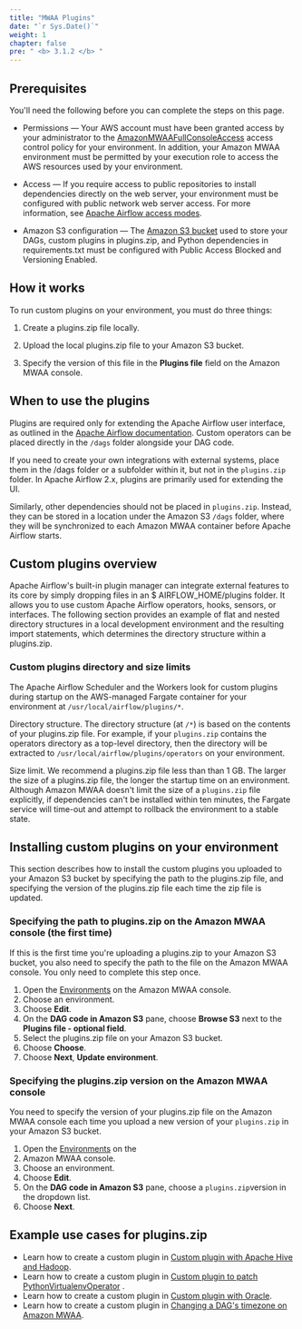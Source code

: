 ```yaml
---
title: "MWAA Plugins"
date: "`r Sys.Date()`"
weight: 1
chapter: false
pre: " <b> 3.1.2 </b> "
---
```


## Prerequisites

You'll need the following before you can complete the steps on this page.

* Permissions — Your AWS account must have been granted access by your administrator to
  the [AmazonMWAAFullConsoleAccess](https://docs.aws.amazon.com/mwaa/latest/userguide/access-policies.html#console-full-access)
  access control policy for your environment. In addition, your Amazon MWAA environment must be permitted by your
  execution role to access the AWS resources used by your environment.

* Access — If you require access to public repositories to install dependencies directly on the web server, your
  environment must be configured with public network web server access. For more information, see [Apache Airflow access
  modes](https://docs.aws.amazon.com/mwaa/latest/userguide/configuring-networking.html).

* Amazon S3 configuration —
  The [Amazon S3 bucket](https://docs.aws.amazon.com/mwaa/latest/userguide/mwaa-s3-bucket.html) used to store your DAGs,
  custom plugins in plugins.zip, and Python
  dependencies in requirements.txt must be configured with Public Access Blocked and Versioning Enabled.

## How it works

To run custom plugins on your environment, you must do three things:

1. Create a plugins.zip file locally.

2. Upload the local plugins.zip file to your Amazon S3 bucket.

3. Specify the version of this file in the **Plugins file** field on the Amazon MWAA console.

## When to use the plugins

Plugins are required only for extending the Apache Airflow user interface, as outlined in
the [Apache Airflow documentation](https://airflow.apache.org/docs/apache-airflow/stable/authoring-and-scheduling/plugins.html#plugins).
Custom operators can be placed directly in the `/dags` folder alongside your DAG code.

If you need to create your own integrations with external systems, place them in the /dags folder or a subfolder within
it, but not in the `plugins.zip` folder. In Apache Airflow 2.x, plugins are primarily used for extending the UI.

Similarly, other dependencies should not be placed in `plugins.zip`. Instead, they can be stored in a location under the
Amazon S3 `/dags` folder, where they will be synchronized to each Amazon MWAA container before Apache Airflow starts.

## Custom plugins overview

Apache Airflow's built-in plugin manager can integrate external features to its core by simply dropping files in an $
AIRFLOW_HOME/plugins folder. It allows you to use custom Apache Airflow operators, hooks, sensors, or interfaces. The
following section provides an example of flat and nested directory structures in a local development environment and the
resulting import statements, which determines the directory structure within a plugins.zip.

### Custom plugins directory and size limits

The Apache Airflow Scheduler and the Workers look for custom plugins during startup on the AWS-managed Fargate container
for your environment at `/usr/local/airflow/plugins/*`.

Directory structure. The directory structure (at `/*`) is based on the contents of your plugins.zip file. For example, if
your `plugins.zip` contains the operators directory as a top-level directory, then the directory will be extracted to
`/usr/local/airflow/plugins/operators` on your environment.

Size limit. We recommend a plugins.zip file less than than 1 GB. The larger the size of a plugins.zip file, the longer
the startup time on an environment. Although Amazon MWAA doesn't limit the size of a `plugins.zip` file explicitly, if
dependencies can't be installed within ten minutes, the Fargate service will time-out and attempt to rollback the
environment to a stable state.

## Installing custom plugins on your environment

This section describes how to install the custom plugins you uploaded to your Amazon S3 bucket by specifying the path to
the plugins.zip file, and specifying the version of the plugins.zip file each time the zip file is updated.

### Specifying the path to plugins.zip on the Amazon MWAA console (the first time)

If this is the first time you're uploading a plugins.zip to your Amazon S3 bucket, you also need to specify the path to
the file on the Amazon MWAA console. You only need to complete this step once.

1. Open the [Environments](https://us-east-1.console.aws.amazon.com/mwaa/home?region=us-east-1#/environments) on
   the Amazon MWAA console.
2. Choose an environment.
3. Choose **Edit**.
4. On the **DAG code in Amazon S3** pane, choose **Browse S3** next to the **Plugins file - optional field**.
5. Select the plugins.zip file on your Amazon S3 bucket.
6. Choose **Choose**.
7. Choose **Next**, **Update environment**.

### Specifying the plugins.zip version on the Amazon MWAA console

You need to specify the version of your plugins.zip file on the Amazon MWAA console each time you upload a new version
of your `plugins.zip` in your Amazon S3 bucket.

1. Open the [Environments](https://us-east-1.console.aws.amazon.com/mwaa/home?region=us-east-1#/environments) on the
2. Amazon MWAA console.
3. Choose an environment.
4. Choose **Edit**.
5. On the **DAG code in Amazon S3** pane, choose a `plugins.zip`version in the dropdown list.
6. Choose **Next**.

## Example use cases for plugins.zip

* Learn how to create a custom plugin
  in [Custom plugin with Apache Hive and Hadoop](https://docs.aws.amazon.com/mwaa/latest/userguide/samples-hive.html).
* Learn how to create a custom plugin
  in [Custom plugin to patch PythonVirtualenvOperator](https://docs.aws.amazon.com/mwaa/latest/userguide/samples-virtualenv.html) .
* Learn how to create a custom plugin
  in [Custom plugin with Oracle](https://docs.aws.amazon.com/mwaa/latest/userguide/samples-oracle.html).
* Learn how to create a custom plugin
  in [Changing a DAG's timezone on Amazon MWAA](https://docs.aws.amazon.com/mwaa/latest/userguide/samples-plugins-timezone.html).